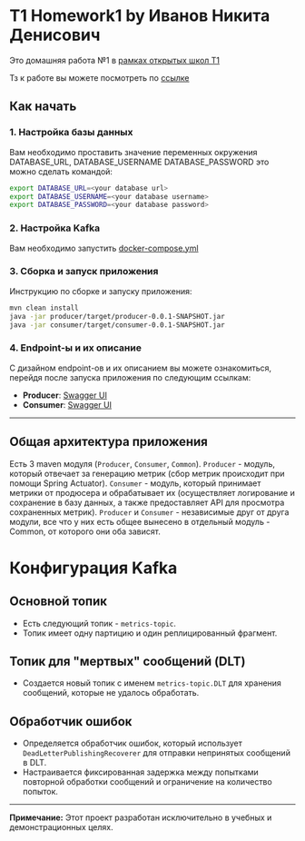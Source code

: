 # T1 Homework1 by Иванов Никита Денисович

Это домашняя работа №1 в [рамках открытых школ T1](https://t1.ru/internship/item/otkrytye-shkoly-ot-holdinga-t1/)

Тз к работе вы можете посмотреть по [ссылке](Task.md)

## Как начать

### 1. Настройка базы данных
Вам необходимо проставить значение переменных окружения DATABASE_URL, DATABASE_USERNAME DATABASE_PASSWORD это можно сделать командой:
```bash
export DATABASE_URL=<your database url>
export DATABASE_USERNAME=<your database username>
export DATABASE_PASSWORD=<your database password>
```
### 2. Настройка Kafka
Вам необходимо запустить [docker-compose.yml](docker-compose.yml)

### 3. Сборка и запуск приложения
Инструкцию по сборке и запуску приложения:
```bash
mvn clean install
java -jar producer/target/producer-0.0.1-SNAPSHOT.jar  
java -jar consumer/target/consumer-0.0.1-SNAPSHOT.jar 
```

### 4. Endpoint-ы и их описание
С дизайном endpoint-ов и их описанием вы можете ознакомиться, перейдя после запуска приложения по следующим ссылкам:

- **Producer**: [Swagger UI](http://localhost:8078/swagger-ui/index.html)
- **Consumer**: [Swagger UI](http://localhost:8079/swagger-ui/index.html)

---

## Общая архитектура приложения

Есть 3 maven модуля (`Producer`, `Consumer`, `Common`). `Producer` - модуль, который отвечает за генерацию метрик (сбор метрик 
происходит при помощи Spring Actuator). `Consumer` - модуль, который принимает метрики от продюсера и обрабатывает их 
(осуществляет логирование и сохранение в базу данных, а также предоставляет API для просмотра сохраненных метрик). 
`Producer` и `Consumer` - независимые друг от друга модули, все что у них есть общее вынесено в отдельный модуль - Common, 
от которого они оба зависят.

# Конфигурация Kafka

## Основной топик

- Есть следующий топик - `metrics-topic`.
- Топик имеет одну партицию и один реплицированный фрагмент.

## Топик для "мертвых" сообщений (DLT)

- Создается новый топик с именем `metrics-topic.DLT` для хранения сообщений, которые не удалось обработать.

## Обработчик ошибок

- Определяется обработчик ошибок, который использует `DeadLetterPublishingRecoverer` для отправки непринятых сообщений в DLT.
- Настраивается фиксированная задержка между попытками повторной обработки сообщений и ограничение на количество попыток.


---
**Примечание:** Этот проект разработан исключительно в учебных и демонстрационных целях.